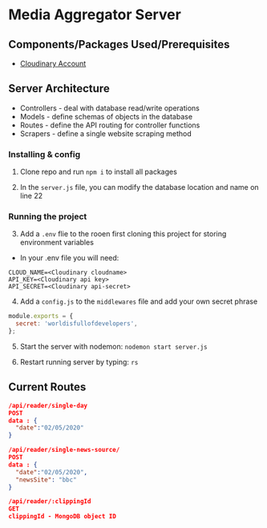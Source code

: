 # Media Aggregator Server

## Components/Packages Used/Prerequisites

- [Cloudinary Account](https://cloudinary.com/)

## Server Architecture

- Controllers - deal with database read/write operations
- Models - define schemas of objects in the database
- Routes - define the API routing for controller functions
- Scrapers - define a single website scraping method

### Installing & config

1. Clone repo and run `npm i` to install all packages

2. In the `server.js` file, you can modify the database location and name on line 22

### Running the project

3. Add a `.env` flie to the rooen first cloning this project for storing environment variables

- In your .env file you will need:

```.env
CLOUD_NAME=<Cloudinary cloudname>
API_KEY=<Cloudinary api key>
API_SECRET=<Cloudinary api-secret>
```

4. Add a `config.js` to the `middlewares` file and add your own secret phrase

```javascript
module.exports = {
  secret: 'worldisfullofdevelopers',
};
```

5. Start the server with nodemon: `nodemon start server.js`

6. Restart running server by typing: `rs`

## Current Routes

```json
/api/reader/single-day
POST
data : {
  "date":"02/05/2020"
}
```

```json
/api/reader/single-news-source/
POST
data : {
  "date":"02/05/2020",
  "newsSite": "bbc"
}
```

```json
/api/reader/:clippingId
GET
clippingId - MongoDB object ID
```
